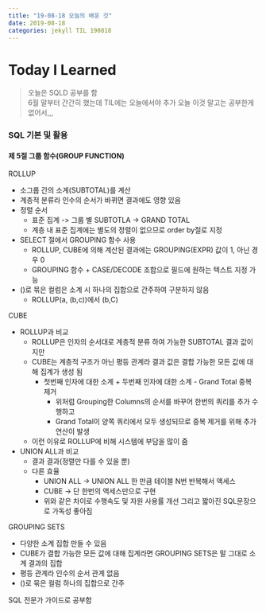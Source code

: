 ```yaml
---
title: "19-08-18 오늘의 배운 것"
date: 2019-08-18 
categories: jekyll TIL 190818
---
```


# Today I Learned 
> 오늘은 SQLD 공부를 함  
> 6월 말부터 간간히 했는데 TIL에는 오늘에서야 추가
> 오늘 이것 말고는 공부한게 없어서,,,

### SQL 기본 및 활용
#### 제 5절 그룹 함수(GROUP FUNCTION)
ROLLUP  
* 소그룹 간의 소계(SUBTOTAL)를 계산  
* 계층적 분류라 인수의 순서가 바뀌면 결과에도 영향 있음
* 정렬 순서
  * 표준 집계 -> 그룹 별 SUBTOTLA -> GRAND TOTAL
  * 계층 내 표준 집계에는 별도의 정렬이 없으므로 order by절로 지정
* SELECT 절에서 GROUPING 함수 사용
  * ROLLUP, CUBE에 의해 계산된 결과에는 GROUPING(EXPR) 값이 1, 아닌 경우 0
  * GROUPING 함수 + CASE/DECODE 조합으로 필드에 원하는 텍스트 지정 가능
* ()로 묶은 컬럼은 소계 시 하나의 집합으로 간주하여 구분하지 않음
  * ROLLUP(a, (b,c))에서 (b,C)

CUBE
* ROLLUP과 비교
  * ROLLUP은 인자의 순서대로 계층적 분류 하여 가능한 SUBTOTAL 결과 값이지만
  * CUBE는 계층적 구조가 아닌 평등 관계라 결과 값은 결합 가능한 모든 값에 대해 집계가 생성 됨
    * 첫번째 인자에 대한 소계 + 두번째 인자에 대한 소계 - Grand Total 중복 제거
      * 위처럼 Grouping한 Columns의 순서를 바꾸어 한번의 쿼리를 추가 수행하고
      * Grand Total이 양쪽 쿼리에서 모두 생성되므로 중복 제거를 위해 추가 연산이 발생
  * 이런 이유로 ROLLUP에 비해 시스템에 부담을 많이 줌
* UNION ALL과 비교
  * 결과 결과(정렬만 다를 수 있을 뿐)
  * 다른 효율
    * UNION ALL -> UNION ALL 한 만큼 테이블 N번 반복해서 액세스
    * CUBE -> 단 한번의 액세스만으로 구현
    * 위와 같은 차이로 수행속도 및 자원 사용률 개선 그리고 짧아진 SQL문장으로 가독성 좋아짐
     
GROUPING SETS
* 다양한 소계 집합 만들 수 있음
* CUBE가 결합 가능한 모든 값에 대해 집계라면 GROUPING SETS은 말 그대로 소계 결과의 집합
* 평등 관계라 인수의 순서 관계 없음
* ()로 묶은 컬럼 하나의 집합으로 간주

SQL 전문가 가이드로 공부함  

